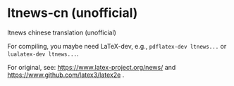 # ltnews-cn (unofficial)
ltnews chinese translation (unofficial)

For compiling, you maybe need LaTeX-dev, e.g., `pdflatex-dev ltnews...` or `lualatex-dev ltnews...`. 

For original, see: https://www.latex-project.org/news/ and https://www.github.com/latex3/latex2e .
